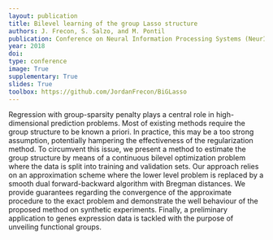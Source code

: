 ```yaml
---
layout: publication
title: Bilevel learning of the group Lasso structure
authors: J. Frecon, S. Salzo, and M. Pontil
publication: Conference on Neural Information Processing Systems (NeurIPS)
year: 2018
doi:
type: conference
image: True
supplementary: True
slides: True
toolbox: https://github.com/JordanFrecon/BiGLasso
---
```


Regression with group-sparsity penalty plays a central role in high-dimensional prediction problems. Most of existing methods require the group structure to be known a priori. In practice, this may be a too strong assumption, potentially hampering the effectiveness of the regularization method. To circumvent this issue, we present a method to estimate the group structure by means of a continuous bilevel optimization problem where the data is split into training and validation sets. Our approach relies on an approximation scheme where the lower level problem is replaced by a smooth dual forward-backward algorithm with Bregman distances. We provide guarantees regarding the convergence of the approximate procedure to the exact problem and demonstrate the well behaviour of the proposed method on synthetic experiments. Finally, a preliminary application to genes expression data is tackled with the purpose of unveiling functional groups.